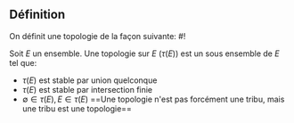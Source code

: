 ## Définition
On définit une topologie de la façon suivante: #!

Soit $E$ un ensemble. Une topologie sur $E$ ($\tau(E))$ est un sous ensemble de $E$ tel que:
- $\tau(E)$ est stable par union quelconque
- $\tau(E)$ est stable par intersection finie
- $\emptyset \in \tau(E), E \in \tau(E)$
==Une topologie n'est pas forcément une tribu, mais une tribu est une topologie==
